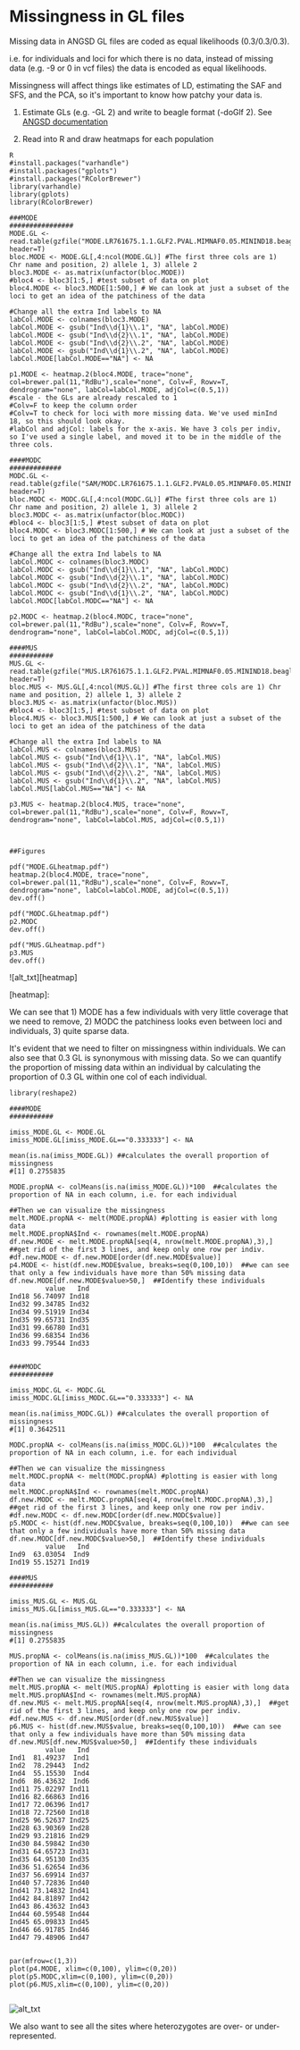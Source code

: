 # Missingness in GL files

Missing data in ANGSD GL files are coded as equal likelihoods (0.3/0.3/0.3). 

i.e. for individuals and loci for which there is no data, instead of missing data (e.g. -9 or 0 in vcf files) the data is encoded as equal likelihoods. 

Missingness will affect things like estimates of LD, estimating the SAF and SFS, and the PCA, so it's important to know how patchy your data is. 


1. Estimate GLs (e.g. -GL 2) and write to beagle format (-doGlf 2). See [ANGSD documentation](http://www.popgen.dk/angsd/index.php/Genotype_Likelihoods#Output)

2. Read into R and draw heatmaps for each population

```
R
#install.packages("varhandle")
#install.packages("gplots")
#install.packages("RColorBrewer")
library(varhandle)
library(gplots)
library(RColorBrewer)

###MODE
################
MODE.GL <- read.table(gzfile("MODE.LR761675.1.1.GLF2.PVAL.MIMNAF0.05.MININD18.beagle.gz"), header=T)
bloc.MODE <- MODE.GL[,4:ncol(MODE.GL)] #The first three cols are 1) Chr name and position, 2) allele 1, 3) allele 2
bloc3.MODE <- as.matrix(unfactor(bloc.MODE))
#bloc4 <- bloc3[1:5,] #test subset of data on plot
bloc4.MODE <- bloc3.MODE[1:500,] # We can look at just a subset of the loci to get an idea of the patchiness of the data

#Change all the extra Ind labels to NA
labCol.MODE <- colnames(bloc3.MODE)
labCol.MODE <- gsub("Ind\\d{1}\\.1", "NA", labCol.MODE)
labCol.MODE <- gsub("Ind\\d{2}\\.1", "NA", labCol.MODE)
labCol.MODE <- gsub("Ind\\d{2}\\.2", "NA", labCol.MODE)
labCol.MODE <- gsub("Ind\\d{1}\\.2", "NA", labCol.MODE)
labCol.MODE[labCol.MODE=="NA"] <- NA

p1.MODE <- heatmap.2(bloc4.MODE, trace="none", col=brewer.pal(11,"RdBu"),scale="none", Colv=F, Rowv=T, dendrogram="none", labCol=labCol.MODE, adjCol=c(0.5,1))
#scale - the GLs are already rescaled to 1
#Colv=F to keep the column order
#Colv=T to check for loci with more missing data. We've used minInd 18, so this should look okay. 
#labCol and adjCol: labels for the x-axis. We have 3 cols per indiv, so I've used a single label, and moved it to be in the middle of the three cols. 

####MODC
#############
MODC.GL <- read.table(gzfile("SAM/MODC.LR761675.1.1.GLF2.PVAL0.05.MINMAF0.05.MININD18.DOMAF1.beagle.gz"), header=T)
bloc.MODC <- MODC.GL[,4:ncol(MODC.GL)] #The first three cols are 1) Chr name and position, 2) allele 1, 3) allele 2
bloc3.MODC <- as.matrix(unfactor(bloc.MODC))
#bloc4 <- bloc3[1:5,] #test subset of data on plot
bloc4.MODC <- bloc3.MODC[1:500,] # We can look at just a subset of the loci to get an idea of the patchiness of the data

#Change all the extra Ind labels to NA
labCol.MODC <- colnames(bloc3.MODC)
labCol.MODC <- gsub("Ind\\d{1}\\.1", "NA", labCol.MODC)
labCol.MODC <- gsub("Ind\\d{2}\\.1", "NA", labCol.MODC)
labCol.MODC <- gsub("Ind\\d{2}\\.2", "NA", labCol.MODC)
labCol.MODC <- gsub("Ind\\d{1}\\.2", "NA", labCol.MODC)
labCol.MODC[labCol.MODC=="NA"] <- NA

p2.MODC <- heatmap.2(bloc4.MODC, trace="none", col=brewer.pal(11,"RdBu"),scale="none", Colv=F, Rowv=T, dendrogram="none", labCol=labCol.MODC, adjCol=c(0.5,1))

####MUS
###########
MUS.GL <- read.table(gzfile("MUS.LR761675.1.1.GLF2.PVAL.MIMNAF0.05.MININD18.beagle.gz"), header=T)
bloc.MUS <- MUS.GL[,4:ncol(MUS.GL)] #The first three cols are 1) Chr name and position, 2) allele 1, 3) allele 2
bloc3.MUS <- as.matrix(unfactor(bloc.MUS))
#bloc4 <- bloc3[1:5,] #test subset of data on plot
bloc4.MUS <- bloc3.MUS[1:500,] # We can look at just a subset of the loci to get an idea of the patchiness of the data

#Change all the extra Ind labels to NA
labCol.MUS <- colnames(bloc3.MUS)
labCol.MUS <- gsub("Ind\\d{1}\\.1", "NA", labCol.MUS)
labCol.MUS <- gsub("Ind\\d{2}\\.1", "NA", labCol.MUS)
labCol.MUS <- gsub("Ind\\d{2}\\.2", "NA", labCol.MUS)
labCol.MUS <- gsub("Ind\\d{1}\\.2", "NA", labCol.MUS)
labCol.MUS[labCol.MUS=="NA"] <- NA

p3.MUS <- heatmap.2(bloc4.MUS, trace="none", col=brewer.pal(11,"RdBu"),scale="none", Colv=F, Rowv=T, dendrogram="none", labCol=labCol.MUS, adjCol=c(0.5,1))



##Figures

pdf("MODE.GLheatmap.pdf")
heatmap.2(bloc4.MODE, trace="none", col=brewer.pal(11,"RdBu"),scale="none", Colv=F, Rowv=T, dendrogram="none", labCol=labCol.MODE, adjCol=c(0.5,1))
dev.off()

pdf("MODC.GLheatmap.pdf")
p2.MODC
dev.off()

pdf("MUS.GLheatmap.pdf")
p3.MUS
dev.off()

```


![alt_txt][heatmap]

[heatmap]:


We can see that 1) MODE has a few individuals with very little coverage that we need to remove, 2) MODC the patchiness looks even between loci and individuals, 3) quite sparse data. 

It's evident that we need to filter on missingness within individuals. We can also see that 0.3 GL is synonymous with missing data. So we can quantify the proportion of missing data within an individual by calculating the proportion of 0.3 GL within one col of each individual. 

```
library(reshape2)

####MODE
###########

imiss_MODE.GL <- MODE.GL
imiss_MODE.GL[imiss_MODE.GL=="0.333333"] <- NA

mean(is.na(imiss_MODE.GL)) ##calculates the overall proportion of missingness
#[1] 0.2755835

MODE.propNA <- colMeans(is.na(imiss_MODE.GL))*100  ##calculates the proportion of NA in each column, i.e. for each individual

##Then we can visualize the missingness
melt.MODE.propNA <- melt(MODE.propNA) #plotting is easier with long data
melt.MODE.propNA$Ind <- rownames(melt.MODE.propNA)
df.new.MODE <- melt.MODE.propNA[seq(4, nrow(melt.MODE.propNA),3),]  ##get rid of the first 3 lines, and keep only one row per indiv.
#df.new.MODE <- df.new.MODE[order(df.new.MODE$value)]
p4.MODE <- hist(df.new.MODE$value, breaks=seq(0,100,10))  ##we can see that only a few individuals have more than 50% missing data
df.new.MODE[df.new.MODE$value>50,]  ##Identify these individuals
         value   Ind
Ind18 56.74097 Ind18
Ind32 99.34785 Ind32
Ind34 99.51919 Ind34
Ind35 99.65731 Ind35
Ind31 99.66780 Ind31
Ind36 99.68354 Ind36
Ind33 99.79544 Ind33


####MODC
###########

imiss_MODC.GL <- MODC.GL
imiss_MODC.GL[imiss_MODC.GL=="0.333333"] <- NA

mean(is.na(imiss_MODC.GL)) ##calculates the overall proportion of missingness
#[1] 0.3642511

MODC.propNA <- colMeans(is.na(imiss_MODC.GL))*100  ##calculates the proportion of NA in each column, i.e. for each individual

##Then we can visualize the missingness
melt.MODC.propNA <- melt(MODC.propNA) #plotting is easier with long data
melt.MODC.propNA$Ind <- rownames(melt.MODC.propNA)
df.new.MODC <- melt.MODC.propNA[seq(4, nrow(melt.MODC.propNA),3),]  ##get rid of the first 3 lines, and keep only one row per indiv.
#df.new.MODC <- df.new.MODC[order(df.new.MODC$value)]
p5.MODC <- hist(df.new.MODC$value, breaks=seq(0,100,10))  ##we can see that only a few individuals have more than 50% missing data
df.new.MODC[df.new.MODC$value>50,]  ##Identify these individuals
         value   Ind
Ind9  63.03054  Ind9
Ind19 55.15271 Ind19

####MUS
###########

imiss_MUS.GL <- MUS.GL
imiss_MUS.GL[imiss_MUS.GL=="0.333333"] <- NA

mean(is.na(imiss_MUS.GL)) ##calculates the overall proportion of missingness
#[1] 0.2755835

MUS.propNA <- colMeans(is.na(imiss_MUS.GL))*100  ##calculates the proportion of NA in each column, i.e. for each individual

##Then we can visualize the missingness
melt.MUS.propNA <- melt(MUS.propNA) #plotting is easier with long data
melt.MUS.propNA$Ind <- rownames(melt.MUS.propNA)
df.new.MUS <- melt.MUS.propNA[seq(4, nrow(melt.MUS.propNA),3),]  ##get rid of the first 3 lines, and keep only one row per indiv.
#df.new.MUS <- df.new.MUS[order(df.new.MUS$value)]
p6.MUS <- hist(df.new.MUS$value, breaks=seq(0,100,10))  ##we can see that only a few individuals have more than 50% missing data
df.new.MUS[df.new.MUS$value>50,]  ##Identify these individuals
         value   Ind
Ind1  81.49237  Ind1
Ind2  78.29443  Ind2
Ind4  55.15530  Ind4
Ind6  86.43632  Ind6
Ind11 75.02297 Ind11
Ind16 82.66863 Ind16
Ind17 72.06396 Ind17
Ind18 72.72560 Ind18
Ind25 96.52637 Ind25
Ind28 63.90369 Ind28
Ind29 93.21816 Ind29
Ind30 84.59842 Ind30
Ind31 64.65723 Ind31
Ind35 64.95130 Ind35
Ind36 51.62654 Ind36
Ind37 56.69914 Ind37
Ind40 57.72836 Ind40
Ind41 73.14832 Ind41
Ind42 84.81897 Ind42
Ind43 86.43632 Ind43
Ind44 60.59548 Ind44
Ind45 65.09833 Ind45
Ind46 66.91785 Ind46
Ind47 79.48906 Ind47


par(mfrow=c(1,3))
plot(p4.MODE, xlim=c(0,100), ylim=c(0,20))
plot(p5.MODC,xlim=c(0,100), ylim=c(0,20))
plot(p6.MUS,xlim=c(0,100), ylim=c(0,20))


```

![alt_txt][Missing]

[Missing]:https://user-images.githubusercontent.com/12142475/92750803-558e3280-f37f-11ea-8d0f-4f4c4e2d73af.png


We also want to see all the sites where heterozygotes are over- or under-represented. 

